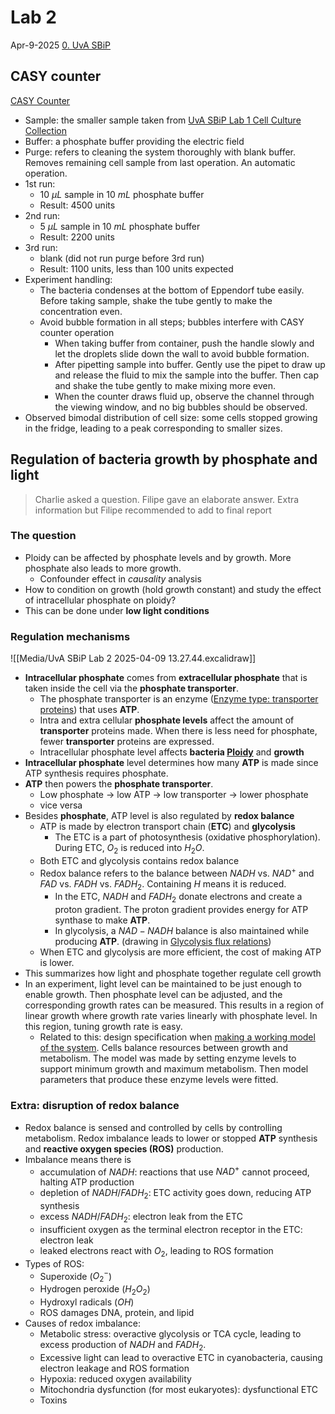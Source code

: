 # Lab 2

Apr-9-2025
[0. UvA SBiP](Biology/UvA%20Systems%20Biology%20in%20Practice/0.%20UvA%20SBiP.md)

## CASY counter

[CASY Counter](Biology/UvA%20Systems%20Biology%20in%20Practice/CASY%20Counter.md)
- Sample: the smaller sample taken from [UvA SBiP Lab 1 Cell Culture Collection](Biology/UvA%20Systems%20Biology%20in%20Practice/Lab%20notes/UvA%20SBiP%20Lab%201%20Cell%20Culture%20Collection.md)
- Buffer: a phosphate buffer providing the electric field
- Purge: refers to cleaning the system thoroughly with blank buffer. Removes remaining cell sample from last operation. An automatic operation.
- 1st run:
	- 10 $\mu L$ sample in 10 $mL$ phosphate buffer
	- Result: 4500 units
- 2nd run:
	- 5 $\mu L$ sample in 10 $mL$ phosphate buffer
	- Result: 2200 units
- 3rd run:
	- blank (did not run purge before 3rd run)
	- Result: 1100 units, less than 100 units expected
- Experiment handling:
	- The bacteria condenses at the bottom of Eppendorf tube easily. Before taking sample, shake the tube gently to make the concentration even.
	- Avoid bubble formation in all steps; bubbles interfere with CASY counter operation
		- When taking buffer from container, push the handle slowly and let the droplets slide down the wall to avoid bubble formation.
		- After pipetting sample into buffer. Gently use the pipet to draw up and release the fluid to mix the sample into the buffer. Then cap and shake the tube gently to make mixing more even.
		- When the counter draws fluid up, observe the channel through the viewing window, and no big bubbles should be observed.
- Observed bimodal distribution of cell size: some cells stopped growing in the fridge, leading to a peak corresponding to smaller sizes.

## Regulation of bacteria growth by phosphate and light

> Charlie asked a question. Filipe gave an elaborate answer.
> Extra information but Filipe recommended to add to final report

### The question

- Ploidy can be affected by phosphate levels and by growth. More phosphate also leads to more growth.
	- Confounder effect in _causality_ analysis
- How to condition on growth (hold growth constant) and study the effect of intracellular phosphate on ploidy?
- This can be done under **low light conditions**

### Regulation mechanisms

![[Media/UvA SBiP Lab 2 2025-04-09 13.27.44.excalidraw]]

- **Intracellular phosphate** comes from **extracellular phosphate** that is taken inside the cell via the **phosphate transporter**.
	- The phosphate transporter is an enzyme ([Enzyme type: transporter proteins](Biology/VU%20Basic%20Models%20of%20Biological%20Networks/5.%20VU%20BMBN%20Monomeric%20Enzyme%20Kinetics.md#Transporter%20proteins)) that uses **ATP**.
	- Intra and extra cellular **phosphate levels** affect the amount of **transporter** proteins made. When there is less need for phosphate, fewer **transporter** proteins are expressed.
	- Intracellular phosphate level affects **bacteria [Ploidy](Biology/UvA%20Systems%20Biology%20in%20Practice/1.%20UvA%20SBiP%20Introduction.md#Ploidy)** and **growth**
- **Intracellular phosphate** level determines how many **ATP** is made since ATP synthesis requires phosphate.
- **ATP** then powers the **phosphate transporter**.
	- Low phosphate $\rightarrow$ low ATP $\rightarrow$ low transporter $\rightarrow$ lower phosphate
	- vice versa
- Besides **phosphate**, ATP level is also regulated by **redox balance**
	- ATP is made by electron transport chain (**ETC**) and **glycolysis**
		- The ETC is a part of photosynthesis (oxidative phosphorylation). During ETC, $O_{2}$ is reduced into $H_{2}O$.
	- Both ETC and glycolysis contains redox balance
	- Redox balance refers to the balance between $NADH$ vs. $NAD^+$ and $FAD$ vs. $FADH$ vs. $FADH_{2}$. Containing $H$ means it is reduced.
		- In the ETC, $NADH$ and $FADH_{2}$ donate electrons and create a proton gradient. The proton gradient provides energy for ATP synthase to make **ATP**.
		- In glycolysis, a $NAD-NADH$ balance is also maintained while producing **ATP**. (drawing in [Glycolysis flux relations](Biology/VU%20Basic%20Models%20of%20Biological%20Networks/workgroup/WG12%20Plasmodium%20falciparum%20metabolism.md#Flux%20relations))
	- When ETC and glycolysis are more efficient, the cost of making ATP is lower. 
- This summarizes how light and phosphate together regulate cell growth
- In an experiment, light level can be maintained to be just enough to enable growth. Then phosphate level can be adjusted, and the corresponding growth rates can be measured. This results in a region of linear growth where growth rate varies linearly with phosphate level. In this region, tuning growth rate is easy.
	- Related to this: design specification when [making a working model of the system](Biology/VU%20Basic%20Models%20of%20Biological%20Networks/10.%20VU%20BMBN%20A%20Self%20Regulating%20Metabolism%20Model.md#How%20to%20make%20a%20working%20model%20of%20the%20system). Cells balance resources between growth and metabolism. The model was made by setting enzyme levels to support minimum growth and maximum metabolism. Then model parameters that produce these enzyme levels were fitted.

### Extra: disruption of redox balance

- Redox balance is sensed and controlled by cells by controlling metabolism. Redox imbalance leads to lower or stopped **ATP** synthesis and **reactive oxygen species (ROS)**  production. 
- Imbalance means there is
	- accumulation of $NADH$: reactions that use $NAD^+$ cannot proceed, halting ATP production
	- depletion of $NADH/FADH_{2}$: ETC activity goes down, reducing ATP synthesis
	- excess $NADH/FADH_{2}$: electron leak from the ETC
	- insufficient oxygen as the terminal electron receptor in the ETC: electron leak 
	- leaked electrons react with $O_{2}$, leading to ROS formation
- Types of ROS:
	- Superoxide ($O_{2}^-$)
	- Hydrogen peroxide ($H_{2}O_{2}$)
	- Hydroxyl radicals ($OH$)
	- ROS damages DNA, protein, and lipid
- Causes of redox imbalance:
	- Metabolic stress: overactive glycolysis or TCA cycle, leading to excess production of $NADH$ and $FADH_{2}$.
	- Excessive light can lead to overactive ETC in cyanobacteria, causing electron leakage and ROS formation
	- Hypoxia: reduced oxygen availability
	- Mitochondria dysfunction (for most eukaryotes): dysfunctional ETC
	- Toxins